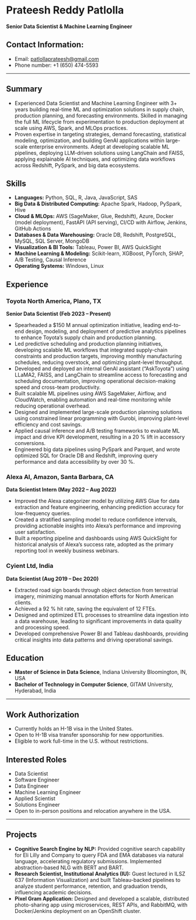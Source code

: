 # Prateesh Reddy Patlolla

**Senior Data Scientist & Machine Learning Engineer**

## Contact Information:

- Email: patlollaprateesh@gmail.com
- Phone number: +1 (650) 474-5593

---

## Summary

- Experienced Data Scientist and Machine Learning Engineer with 3+ years building real-time ML and optimization solutions in supply chain, production planning, and forecasting environments. Skilled in managing the full ML lifecycle from experimentation to production deployment at scale using AWS, Spark, and MLOps practices.
- Proven expertise in targeting strategies, demand forecasting, statistical modeling, optimization, and building GenAI applications within large-scale enterprise environments. Adept at developing scalable ML pipelines, deploying LLM-driven solutions using LangChain and FAISS, applying explainable AI techniques, and optimizing data workflows across Redshift, PySpark, and big data ecosystems.

## Skills

- **Languages:** Python, SQL, R, Java, JavaScript, SAS
- **Big Data & Distributed Computing:** Apache Spark, Hadoop, PySpark, Hive
- **Cloud & MLOps:** AWS (SageMaker, Glue, Redshift), Azure, Docker (model deployment), FastAPI (API serving), CI/CD with Airflow, Jenkins, GitHub Actions
- **Databases & Data Warehousing:** Oracle DB, Redshift, PostgreSQL, MySQL, SQL Server, MongoDB
- **Visualization & BI Tools:** Tableau, Power BI, AWS QuickSight
- **Machine Learning & Modeling:** Scikit-learn, XGBoost, PyTorch, SHAP, A/B Testing, Causal Inference
- **Operating Systems:** Windows, Linux

## Experience

### Toyota North America, Plano, TX

**Senior Data Scientist (Feb 2023 – Present)**

- Spearheaded a $150 M annual optimization initiative, leading end-to-end design, modeling, and deployment of predictive analytics pipelines to enhance Toyota’s supply chain and production planning.
- Led predictive scheduling and production planning initiatives, developing scalable ML workflows that integrated supply-chain constraints and production targets, improving monthly manufacturing schedules, reducing overstock, and optimizing plant-level throughput.
- Developed and deployed an internal GenAI assistant (“AskToyota”) using LLaMA2, FAISS, and LangChain to streamline access to forecasting and scheduling documentation, improving operational decision-making speed and cross-team productivity.
- Built scalable ML pipelines using AWS SageMaker, Airflow, and CloudWatch, enabling automation and real-time monitoring while reducing operational overhead.
- Designed and implemented large-scale production planning solutions using constrained linear programming with Gurobi, improving plant-level efficiency and cost savings.
- Applied causal inference and A/B testing frameworks to evaluate ML impact and drive KPI development, resulting in a 20 % lift in accessory conversions.
- Engineered big data pipelines using PySpark and Parquet, and wrote optimized SQL for Oracle DB and Redshift, improving query performance and data accessibility by over 30 %.

### Alexa AI, Amazon, Santa Barbara, CA

**Data Scientist Intern (May 2022 – Aug 2022)**

- Improved the Alexa categorizer model by utilizing AWS Glue for data extraction and feature engineering, enhancing prediction accuracy for low-frequency queries.
- Created a stratified sampling model to reduce confidence intervals, providing actionable insights into Alexa’s performance and improving user satisfaction.
- Built a reporting pipeline and dashboards using AWS QuickSight for historical analysis of Alexa’s success rate, adopted as the primary reporting tool in weekly business webinars.

### Cyient Ltd, India

**Data Scientist (Aug 2019 – Dec 2020)**

- Extracted road sign boards through object detection from terrestrial imagery, minimizing manual annotation efforts for North American clients.
- Achieved a 92 % hit rate, saving the equivalent of 12 FTEs.
- Designed and optimized ETL processes to streamline data ingestion into a data warehouse, leading to significant improvements in data quality and processing speed.
- Developed comprehensive Power BI and Tableau dashboards, providing critical insights into data patterns and driving operational savings.

## Education

- **Master of Science in Data Science**, Indiana University Bloomington, IN, USA
- **Bachelor of Technology in Computer Science**, GITAM University, Hyderabad, India

---

## Work Authorization

- Currently holds an H-1B visa in the United States.
- Open to H-1B visa transfer sponsorship for new opportunities.
- Eligible to work full-time in the U.S. without restrictions.

## Interested Roles

- Data Scientist
- Software Engineer
- Data Engineer
- Machine Learning Engineer
- Applied Scientist
- Solutions Engineer
- Open to in-person positions and relocation anywhere in the USA.

---

## Projects

- **Cognitive Search Engine by NLP:** Provided cognitive search capability for Eli Lilly and Company to query FDA and EMA databases via natural language, accelerating regulatory submissions. Implemented abstraction-based NLG with BERT and BART.
- **Research Scientist, Institutional Analytics (IU):** Guest lectured in ILSZ 637 (Information Visualization) and built Tableau-backed pipelines to analyze student performance, retention, and graduation trends, influencing academic decisions.
- **Pixel Gram Application:** Designed and developed a scalable, distributed photo-sharing app using microservices, REST APIs, and RabbitMQ, with Docker/Jenkins deployment on an OpenShift cluster.
